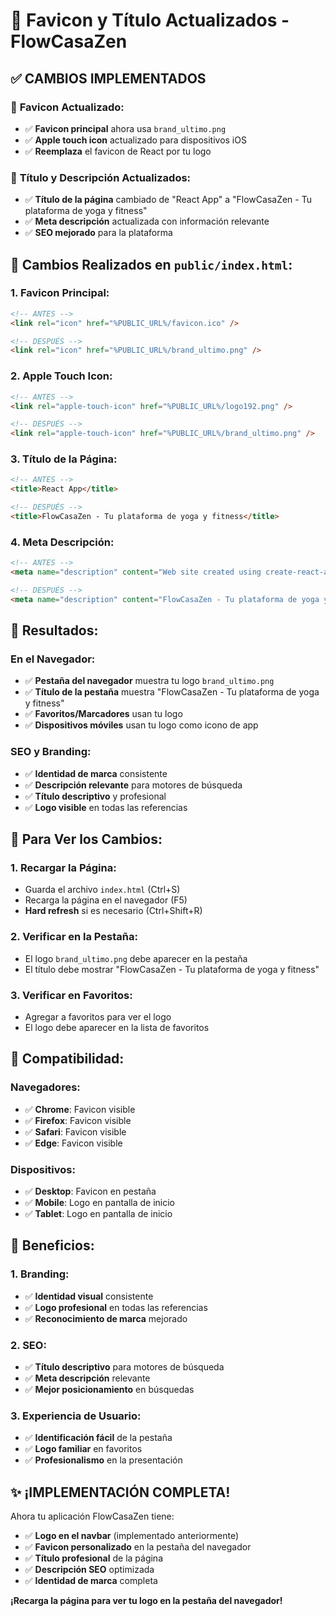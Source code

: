 # 🎨 Favicon y Título Actualizados - FlowCasaZen

## ✅ **CAMBIOS IMPLEMENTADOS**

### 🎯 **Favicon Actualizado:**
- ✅ **Favicon principal** ahora usa `brand_ultimo.png`
- ✅ **Apple touch icon** actualizado para dispositivos iOS
- ✅ **Reemplaza** el favicon de React por tu logo

### 📝 **Título y Descripción Actualizados:**
- ✅ **Título de la página** cambiado de "React App" a "FlowCasaZen - Tu plataforma de yoga y fitness"
- ✅ **Meta descripción** actualizada con información relevante
- ✅ **SEO mejorado** para la plataforma

## 🔧 **Cambios Realizados en `public/index.html`:**

### **1. Favicon Principal:**
```html
<!-- ANTES -->
<link rel="icon" href="%PUBLIC_URL%/favicon.ico" />

<!-- DESPUÉS -->
<link rel="icon" href="%PUBLIC_URL%/brand_ultimo.png" />
```

### **2. Apple Touch Icon:**
```html
<!-- ANTES -->
<link rel="apple-touch-icon" href="%PUBLIC_URL%/logo192.png" />

<!-- DESPUÉS -->
<link rel="apple-touch-icon" href="%PUBLIC_URL%/brand_ultimo.png" />
```

### **3. Título de la Página:**
```html
<!-- ANTES -->
<title>React App</title>

<!-- DESPUÉS -->
<title>FlowCasaZen - Tu plataforma de yoga y fitness</title>
```

### **4. Meta Descripción:**
```html
<!-- ANTES -->
<meta name="description" content="Web site created using create-react-app" />

<!-- DESPUÉS -->
<meta name="description" content="FlowCasaZen - Tu plataforma de yoga y fitness. Descubre clases de yoga, fitness, malabares y artes marciales con los mejores profesores certificados." />
```

## 🎯 **Resultados:**

### **En el Navegador:**
- ✅ **Pestaña del navegador** muestra tu logo `brand_ultimo.png`
- ✅ **Título de la pestaña** muestra "FlowCasaZen - Tu plataforma de yoga y fitness"
- ✅ **Favoritos/Marcadores** usan tu logo
- ✅ **Dispositivos móviles** usan tu logo como icono de app

### **SEO y Branding:**
- ✅ **Identidad de marca** consistente
- ✅ **Descripción relevante** para motores de búsqueda
- ✅ **Título descriptivo** y profesional
- ✅ **Logo visible** en todas las referencias

## 🚀 **Para Ver los Cambios:**

### **1. Recargar la Página:**
- Guarda el archivo `index.html` (Ctrl+S)
- Recarga la página en el navegador (F5)
- **Hard refresh** si es necesario (Ctrl+Shift+R)

### **2. Verificar en la Pestaña:**
- El logo `brand_ultimo.png` debe aparecer en la pestaña
- El título debe mostrar "FlowCasaZen - Tu plataforma de yoga y fitness"

### **3. Verificar en Favoritos:**
- Agregar a favoritos para ver el logo
- El logo debe aparecer en la lista de favoritos

## 📱 **Compatibilidad:**

### **Navegadores:**
- ✅ **Chrome**: Favicon visible
- ✅ **Firefox**: Favicon visible
- ✅ **Safari**: Favicon visible
- ✅ **Edge**: Favicon visible

### **Dispositivos:**
- ✅ **Desktop**: Favicon en pestaña
- ✅ **Mobile**: Logo en pantalla de inicio
- ✅ **Tablet**: Logo en pantalla de inicio

## 🎨 **Beneficios:**

### **1. Branding:**
- ✅ **Identidad visual** consistente
- ✅ **Logo profesional** en todas las referencias
- ✅ **Reconocimiento de marca** mejorado

### **2. SEO:**
- ✅ **Título descriptivo** para motores de búsqueda
- ✅ **Meta descripción** relevante
- ✅ **Mejor posicionamiento** en búsquedas

### **3. Experiencia de Usuario:**
- ✅ **Identificación fácil** de la pestaña
- ✅ **Logo familiar** en favoritos
- ✅ **Profesionalismo** en la presentación

## ✨ **¡IMPLEMENTACIÓN COMPLETA!**

Ahora tu aplicación FlowCasaZen tiene:
- ✅ **Logo en el navbar** (implementado anteriormente)
- ✅ **Favicon personalizado** en la pestaña del navegador
- ✅ **Título profesional** de la página
- ✅ **Descripción SEO** optimizada
- ✅ **Identidad de marca** completa

**¡Recarga la página para ver tu logo en la pestaña del navegador!**
